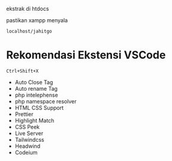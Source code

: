 ekstrak di htdocs

pastikan xampp menyala

`localhost/jahitgo`

# Rekomendasi Ekstensi VSCode

`Ctrl+Shift+X`

- Auto Close Tag
- Auto rename Tag
- php intelephense
- php namespace resolver
- HTML CSS Support
- Prettier
- Highlight Match
- CSS Peek
- Live Server
- Tailwindcss
- Headwind
- Codeium
